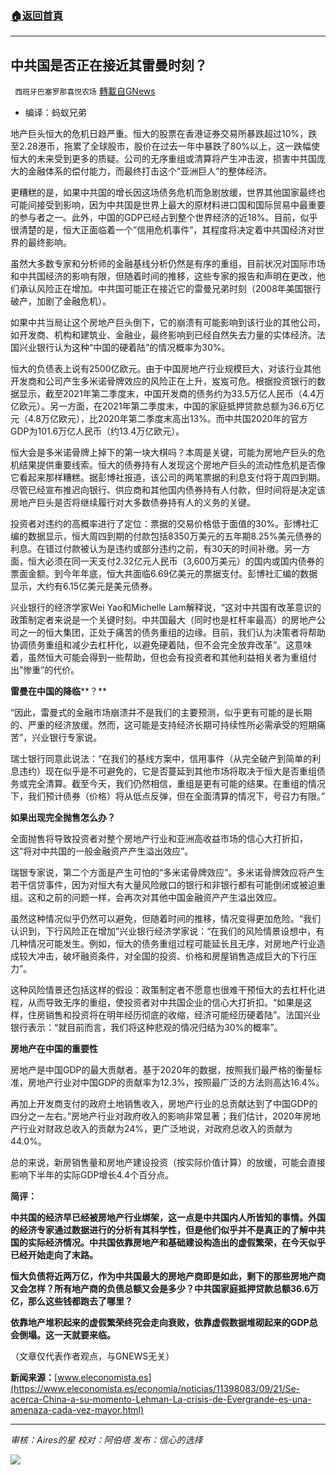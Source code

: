 ###  [:house:返回首頁](https://github.com/ourhimalayas/txt)
---


## 中共国是否正在接近其雷曼时刻？
` 西班牙巴塞罗那喜悦农场` [轉載自GNews](https://gnews.org/zh-hans/1548709/)

- 编译：蚂蚁兄弟


地产巨头恒大的危机日趋严重。恒大的股票在香港证券交易所暴跌超过10%，跌至2.28港币，拖累了全球股市，股价在过去一年中暴跌了80%以上，这一跌幅使恒大的未来受到更多的质疑。公司的无序重组或清算将产生冲击波，损害中共国庞大的金融体系的偿付能力，而最终打击这个”亚洲巨人”的整体经济。

更糟糕的是，如果中共国的增长因这场债务危机而急剧放缓，世界其他国家最终也可能间接受到影响，因为中共国是世界上最大的原材料进口国和国际贸易中最重要的参与者之一。此外，中国的GDP已经占到整个世界经济的近18%。目前，似乎很清楚的是，恒大正面临着一个”信用危机事件”，其程度将决定着中共国经济对世界的最终影响。

虽然大多数专家和分析师的金融基线分析仍然是有序的重组，目前状况对国际市场和中共国经济的影响有限，但随着时间的推移，这些专家的报告和声明在更改，他们承认风险正在增加。中共国可能正在接近它的雷曼兄弟时刻（2008年美国银行破产，加剧了金融危机）。

如果中共当局让这个房地产巨头倒下，它的崩溃有可能影响到该行业的其他公司，如开发商、机构和建筑业、金融业，最终影响到已经自然失去力量的实体经济。法国兴业银行认为这种“中国的硬着陆”的情况概率为30%。

恒大的负债表上说有2500亿欧元。由于中国房地产行业规模巨大，对该行业其他开发商和公司产生多米诺骨牌效应的风险正在上升，岌岌可危。根据投资银行的数据显示，截至2021年第二季度末，中国开发商的债务约为33.5万亿人民币（4.4万亿欧元）。另一方面，在2021年第二季度末，中国的家庭抵押贷款总额为36.6万亿元（4.8万亿欧元），比2020年第二季度末高出13%。而中共国2020年的官方GDP为101.6万亿人民币（约13.4万亿欧元）。

恒大会是多米诺骨牌上掉下的第一块大棋吗？本周是关键，可能为房地产巨头的危机结果提供重要线索。恒大的债券持有人发现这个房地产巨头的流动性危机是否像它看起来那样糟糕。据彭博社报道，该公司的两笔票据的利息支付将于周四到期。尽管已经宣布推迟向银行、供应商和其他国内债券持有人付款，但时间将是决定该房地产巨头是否将继续履行对大多数债券持有人的义务的关键。

投资者对违约的高概率进行了定位：票据的交易价格低于面值的30%。彭博社汇编的数据显示，恒大周四到期的付款包括8350万美元的五年期8.25%美元债券的利息。在错过付款被认为是违约或部分违约之前，有30天的时间补缴。另一方面，恒大必须在同一天支付2.32亿元人民币（3,600万美元）的国内或国内债券的票面金额。到今年年底，恒大共面临6.69亿美元的票据支付。彭博社汇编的数据显示，大约有6.15亿美元是美元债券。

兴业银行的经济学家Wei Yao和Michelle Lam解释说，“这对中共国有改革意识的政策制定者来说是一个关键时刻。中共国最大（同时也是杠杆率最高）的房地产公司之一的恒大集团，正处于痛苦的债务重组的边缘。目前，我们认为决策者将帮助协调债务重组和减少去杠杆化，以避免硬着陆，但不会完全放弃改革”。这意味着，虽然恒大可能会得到一些帮助，但也会有投资者和其他利益相关者为重组付出”惨重”的代价。

**雷曼在中国的降临****？**

“因此，雷曼式的金融市场崩溃并不是我们的主要预测，似乎更有可能的是长期的、严重的经济放缓。然而，这可能是支持经济长期可持续性所必需承受的短期痛苦”，兴业银行专家说。

瑞士银行同意此说法：“在我们的基线方案中，信用事件（从完全破产到简单的利息违约）现在似乎是不可避免的，它是否蔓延到其他市场将取决于恒大是否重组债务或完全清算。截至今天，我们仍然相信，重组是更有可能的结果。在重组的情况下，我们预计债券（价格）将从低点反弹，但在全面清算的情况下，号召力有限。”

**如果出现完全抛售怎么办？**

全面抛售将导致投资者对整个房地产行业和亚洲高收益市场的信心大打折扣，这“将对中共国的一般金融资产产生溢出效应”。

瑞银专家说，第二个方面是产生可怕的“多米诺骨牌效应”。多米诺骨牌效应将产生若干信贷事件，因为对恒大有大量风险敞口的银行和非银行都有可能倒闭或被迫重组。这和之前的问题一样，会再次对其他中国金融资产产生溢出效应。

虽然这种情况似乎仍然可以避免，但随着时间的推移，情况变得更加危险。“我们认识到，下行风险正在增加”兴业银行经济学家说：“在我们的风险情景设想中，有几种情况可能发生。例如，恒大的债务重组过程可能延长且无序，对房地产行业造成较大冲击，破坏融资条件，对全国的投资、价格和房屋销售造成巨大的下行压力”。

这种风险情景还包括这样的假设：政策制定者不愿意也很难干预恒大的去杠杆化进程，从而导致无序的重组，使投资者对中共国企业的信心大打折扣。“如果是这样，住房销售和投资将在明年经历彻底的收缩，经济可能经历硬着陆”。法国兴业银行表示：“就目前而言，我们将这种悲观的情况归结为30%的概率”。

**房地产在中国的重要性**

房地产是中国GDP的最大贡献者。基于2020年的数据，按照我们最严格的衡量标准，房地产行业对中国GDP的贡献率为12.3%，按照最广泛的方法则高达16.4%。

再加上开发商支付的政府土地销售收入，房地产行业的总贡献达到了中国GDP的四分之一左右。”房地产行业对政府收入的影响非常显著；我们估计，2020年房地产行业对财政总收入的贡献为24%，更广泛地说，对政府总收入的贡献为44.0%。

总的来说，新房销售量和房地产建设投资（按实际价值计算）的放缓，可能会直接影响下半年的实际GDP增长4.4个百分点。

**简评：**

**中共国的经济早已经被房地产行业绑架，这一点是中共国内人所皆知的事情。外国的经济专家通过数据进行的分析有其科学性，但是他们似乎并不是真正的了解中共国的实际经济情况。中共国依靠房地产和基础建设构造出的虚假繁荣，在今天似乎已经开始走向了末路。**

**恒大负债将近两万亿，作为中共国最大的房地产商即是如此，剩下的那些房地产商又会怎样？所有地产商的负债总额又会是多少？中共国家庭抵押贷款总额36.6万亿，那么这些钱都跑去了哪里？**

**依靠地产堆积起来的虚假繁荣终究会走向衰败，依靠虚假数据堆砌起来的GDP总会倒塌。这一天就要来临。**

（文章仅代表作者观点，与GNEWS无关）

**新闻来源：**[www.eleconomista.es](https://www.eleconomista.es/economia/noticias/11398083/09/21/Se-acerca-China-a-su-momento-Lehman-La-crisis-de-Evergrande-es-una-amenaza-cada-vez-mayor.html)

* * *

*审核：Aires的星*
*校对：阿伯塔*
*发布：信心的选择*

![](https://assets.gnews.org/wp-content/uploads/2021/09/GNEWS_CH..jpeg)
